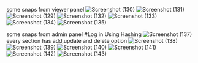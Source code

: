 some snaps from viewer panel
![Screenshot (130)](https://github.com/shaykashipra/Portfolio-ASP.NET/assets/134440868/6d9fea45-c3f6-4740-9fbb-e8c56bdae2f2)
![Screenshot (131)](https://github.com/shaykashipra/Portfolio-ASP.NET/assets/134440868/36e51cf2-798c-427e-8427-563750679b3b)
![Screenshot (129)](https://github.com/shaykashipra/Portfolio-ASP.NET/assets/134440868/a9ee2d22-5d89-4918-896b-e2adab361879)
![Screenshot (132)](https://github.com/shaykashipra/Portfolio-ASP.NET/assets/134440868/91d8819a-1c39-4114-98e4-608debc4d784)
![Screenshot (133)](https://github.com/shaykashipra/Portfolio-ASP.NET/assets/134440868/b3ee2409-fb52-4a49-adcd-1a996609a9ec)
![Screenshot (134)](https://github.com/shaykashipra/Portfolio-ASP.NET/assets/134440868/49d92315-9908-4904-b1fa-cb61a305c63a)
![Screenshot (135)](https://github.com/shaykashipra/Portfolio-ASP.NET/assets/134440868/2ed50e0e-f42f-495a-b685-ce370910591c)


some snaps from admin panel
#Log in Using Hashing
![Screenshot (137)](https://github.com/shaykashipra/Portfolio-ASP.NET/assets/134440868/a42ce9b1-3639-4dac-8230-898b686d45fb)
every section has add,update and delete option
![Screenshot (138)](https://github.com/shaykashipra/Portfolio-ASP.NET/assets/134440868/f5bd6a7e-ffbd-4ea8-821c-99a4e67a9454)
![Screenshot (139)](https://github.com/shaykashipra/Portfolio-ASP.NET/assets/134440868/d6c83e89-3d7d-48b5-82a8-3dfa48170295)
![Screenshot (140)](https://github.com/shaykashipra/Portfolio-ASP.NET/assets/134440868/26feffc5-8684-4052-86d9-3a26d7cbb966)
![Screenshot (141)](https://github.com/shaykashipra/Portfolio-ASP.NET/assets/134440868/ce4562b5-bb15-4950-8d42-ca0e8921be48)
![Screenshot (142)](https://github.com/shaykashipra/Portfolio-ASP.NET/assets/134440868/4c34a4c6-a9fd-4e04-b3ba-4896c735ec67)
![Screenshot (143)](https://github.com/shaykashipra/Portfolio-ASP.NET/assets/134440868/72ba52f5-2558-4009-830f-717ad4988fa8)
